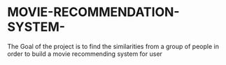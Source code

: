 # MOVIE-RECOMMENDATION-SYSTEM-
The Goal of the project is to find the similarities from  a group of people in order to build a movie recommending system for user 
